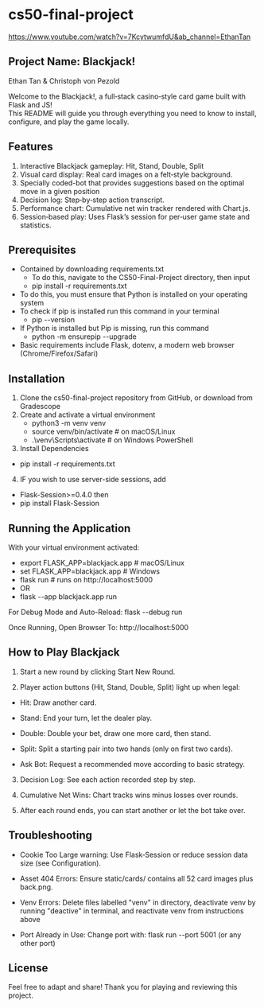 # cs50-final-project

https://www.youtube.com/watch?v=7KcytwumfdU&ab_channel=EthanTan

## Project Name: Blackjack!
Ethan Tan & Christoph von Pezold

Welcome to the Blackjack!, a full‑stack casino‑style card game built with Flask and JS!  
This README will guide you through everything you need to know to install, configure, and play the game locally. 

## Features
1. Interactive Blackjack gameplay: Hit, Stand, Double, Split
2. Visual card display: Real card images on a felt‑style background.
3. Specially coded-bot that provides suggestions based on the optimal move in a given position
4. Decision log: Step‑by‑step action transcript.
5. Performance chart: Cumulative net win tracker rendered with Chart.js.
6. Session‑based play: Uses Flask’s session for per‑user game state and statistics.

## Prerequisites
- Contained by downloading requirements.txt
    - To do this, navigate to the CS50-Final-Project directory, then input
    - pip install -r requirements.txt
- To do this, you must ensure that Python is installed on your operating system
- To check if pip is installed run this command in your terminal
    - pip --version
- If Python is installed but Pip is missing, run this command
    - python -m ensurepip --upgrade
- Basic requirements include Flask, dotenv, a modern web browser (Chrome/Firefox/Safari)

## Installation
1. Clone the cs50-final-project repository from GitHub, or download from Gradescope
2. Create and activate a virtual environment
   - python3 -m venv venv
   - source venv/bin/activate    # on macOS/Linux
   - .\venv\Scripts\activate   # on Windows PowerShell
3. Install Dependencies
- pip install -r requirements.txt
4. IF you wish to use server-side sessions, add
- Flask-Session>=0.4.0
then
- pip install Flask-Session

## Running the Application
With your virtual environment activated: 
- export FLASK_APP=blackjack.app       # macOS/Linux
- set FLASK_APP=blackjack.app          # Windows
- flask run                             # runs on http://localhost:5000
- OR 
- flask --app blackjack.app run

For Debug Mode and Auto-Reload:
flask --debug run

Once Running, Open Browser To:
http://localhost:5000

## How to Play Blackjack
1. Start a new round by clicking Start New Round.

2. Player action buttons (Hit, Stand, Double, Split) light up when legal:

- Hit: Draw another card.

- Stand: End your turn, let the dealer play.

- Double: Double your bet, draw one more card, then stand.

- Split: Split a starting pair into two hands (only on first two cards).

- Ask Bot: Request a recommended move according to basic strategy.

3. Decision Log: See each action recorded step by step.

4. Cumulative Net Wins: Chart tracks wins minus losses over rounds.

5. After each round ends, you can start another or let the bot take over.

## Troubleshooting
- Cookie Too Large warning: Use Flask‑Session or reduce session data size (see Configuration).

- Asset 404 Errors: Ensure static/cards/ contains all 52 card images plus back.png.

- Venv Errors: Delete files labelled "venv" in directory, deactivate venv by running "deactive" in terminal, and reactivate venv from instructions above

- Port Already in Use: Change port with: flask run --port 5001 (or any other port) 

## License
Feel free to adapt and share! Thank you for playing and reviewing this project.

